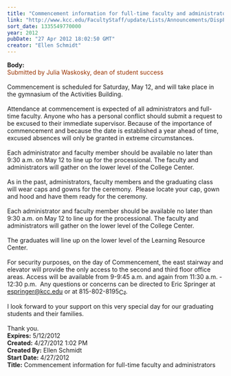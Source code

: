 ```yaml
---
title: "Commencement information for full-time faculty and administrators"
link: "http://www.kcc.edu/FacultyStaff/update/Lists/Announcements/DispForm.aspx?ID=689"
sort_date: 1335549770000
year: 2012
pubDate: "27 Apr 2012 18:02:50 GMT"
creator: "Ellen Schmidt"
---
```


<div><b>Body:</b> <div class=ExternalClassE6B5018D1B404F19A294A097B2BE62ED><div><font color="#993300">Submitted by Julia Waskosky, dean of student success</font></div>
<div> </div>
<div>Commencement is scheduled for Saturday, May 12, and will take place in the gymnasium of the Activities Building.</div>
<div> </div>
<div>Attendance at commencement is expected of all administrators and full-time faculty. Anyone who has a personal conflict should submit a request to be excused to their immediate supervisor. Because of the importance of commencement and because the date is established a year ahead of time, excused absences will only be granted in extreme circumstances.</div>
<div>
<div> </div>
<div>Each administrator and faculty member should be available no later than 9:30 a.m. on May 12 to line up for the processional. The faculty and administrators will gather on the lower level of the College Center.</div>
<div> </div></div>
<div>As in the past, administrators, faculty members and the graduating class will wear caps and gowns for the ceremony.  Please locate your cap, gown and hood and have them ready for the ceremony.</div>
<div>
<div> </div>
<div>Each administrator and faculty member should be available no later than 9:30 a.m. on May 12 to line up for the processional. The faculty and administrators will gather on the lower level of the College Center.</div>
<div> </div></div>
<div>The graduates will line up on the lower level of the Learning Resource Center.</div>
<div> </div>
<div>For security purposes, on the day of Commencement, the east stairway and elevator will provide the only access to the second and third floor office areas. Access will be available from 9-9:45 a.m. and again from 11:30 a.m. - 12:30 p.m.  Any questions or concerns can be directed to Eric Springer at <a href="mailto:espringer@kcc.edu">espringer@kcc.edu</a> or at <span style="white-space:nowrap" class=baec5a81-e4d6-4674-97f3-e9220f0136c1>815-802-8195<a style="border-bottom:medium none;position:static !important;border-left:medium none;margin:0px;width:16px;bottom:0px;display:inline;white-space:nowrap;float:none;height:16px;vertical-align:middle;overflow:hidden;border-top:medium none;top:0px;cursor:hand;right:0px;border-right:medium none;left:0px" title="Call: 815-802-8195" href="#"><img style="border-bottom:medium none;position:static !important;border-left:medium none;margin:0px;width:16px;bottom:0px;display:inline;white-space:nowrap;float:none;height:16px;vertical-align:middle;overflow:hidden;border-top:medium none;top:0px;cursor:hand;right:0px;border-right:medium none;left:0px" title="Call: 815-802-8195"></a></span>.</div>
<div> </div>
<div>I look forward to your support on this very special day for our graduating students and their families.</div>
<div> </div>
<div>Thank you.<br></div></div></div>
<div><b>Expires:</b> 5/12/2012</div>
<div><b>Created:</b> 4/27/2012 1:02 PM</div>
<div><b>Created By:</b> Ellen Schmidt</div>
<div><b>Start Date:</b> 4/27/2012</div>
<div><b>Title:</b> Commencement information for full-time faculty and administrators</div>
